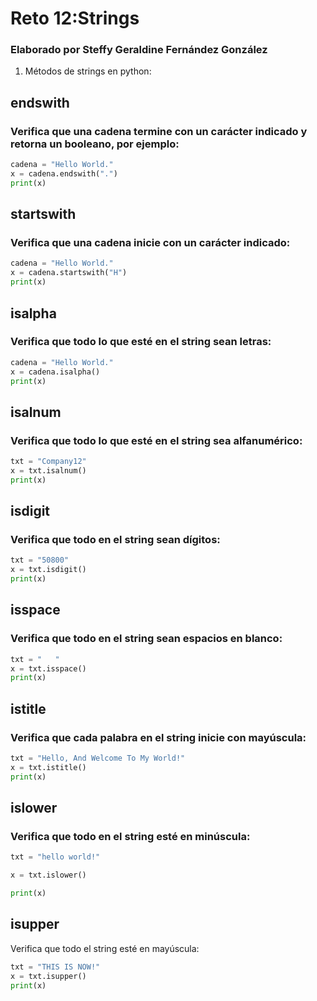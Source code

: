 # Reto 12:Strings
### Elaborado por Steffy Geraldine Fernández González
1. Métodos de strings en python:
## endswith
### Verifica que una cadena termine con un carácter indicado y retorna un booleano, por ejemplo:
```python
cadena = "Hello World."
x = cadena.endswith(".")
print(x)
```

## startswith
### Verifica que una cadena inicie con un carácter indicado:
```python
cadena = "Hello World."
x = cadena.startswith("H")
print(x)
```

## isalpha
### Verifica que todo lo que esté en el string sean letras:
```python
cadena = "Hello World."
x = cadena.isalpha()
print(x)
```

## isalnum
### Verifica que todo lo que esté en el string sea alfanumérico:
```python
txt = "Company12"
x = txt.isalnum()
print(x)
```
## isdigit
### Verifica que todo en el string sean dígitos:
```python
txt = "50800"
x = txt.isdigit()
print(x)
```
## isspace
### Verifica que todo en el string sean espacios en blanco:
```python
txt = "   "
x = txt.isspace()
print(x)
```
## istitle
### Verifica que cada palabra en el string inicie con mayúscula:
```python
txt = "Hello, And Welcome To My World!"
x = txt.istitle()
print(x)
```
## islower
### Verifica que todo en el string esté en minúscula:
```python
txt = "hello world!"

x = txt.islower()

print(x)
```
## isupper
Verifica que todo el string esté en mayúscula:
```python
txt = "THIS IS NOW!"
x = txt.isupper()
print(x)
```
